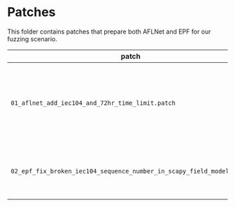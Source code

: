 # Patches

This folder contains patches that prepare both AFLNet and EPF for our fuzzing scenario.


| patch                                                                 | description                                                              |
| --------------------------------------------------------------------- | ------------------------------------------------------------------------ |
| `01_aflnet_add_iec104_and_72hr_time_limit.patch`                      | AFLNet: Hardcode time limit of 72hrs and add support for IEC 60870-5-104 |
| `02_epf_fix_broken_iec104_sequence_number_in_scapy_field_model.patch` | EPF: Fix incorrect sequence numbering in scapy's IEC model               |

